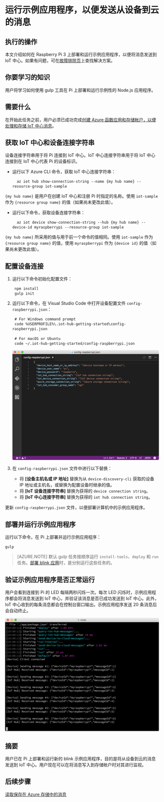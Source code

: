 <properties
	pageTitle="运行示例应用程序，以便发送从设备到云的消息"
	description="将示例应用程序部署到 Raspberry Pi 3 并运行，以便将消息发送到 IoT 中心并使 LED 闪烁。"
	services="iot-hub"
	documentationcenter=""
	author="shizn"
	manager="timlt"
	tags=""
	keywords=""/>  

<tags
	ms.service="iot-hub"
	ms.date="10/21/2016"
	wacn.date="12/26/2016"/>

# 运行示例应用程序，以便发送从设备到云的消息
## 执行的操作
本文介绍如何在 Raspberry Pi 3 上部署和运行示例应用程序，以便将消息发送到 IoT 中心。如果有问题，可在[故障排除页](/documentation/articles/iot-hub-raspberry-pi-kit-node-troubleshooting/)上查找解决方案。

## 你要学习的知识
用户将学习如何使用 gulp 工具在 Pi 上部署和运行示例性的 Node.js 应用程序。

## 需要什么
在开始此任务之前，用户必须已成功完成[创建 Azure 函数应用和存储帐户，以便处理和存储 IoT 中心消息](/documentation/articles/iot-hub-raspberry-pi-kit-node-lesson3-deploy-resource-manager-template/)。

## 获取 IoT 中心和设备连接字符串
设备连接字符串用于将 Pi 连接到 IoT 中心。IoT 中心连接字符串用于将 IoT 中心连接到在 IoT 中心代表 Pi 的设备标识。

* 运行以下 Azure CLI 命令，获取 IoT 中心连接字符串：

        az iot hub show-connection-string --name {my hub name} --resource-group iot-sample

`{my hub name}` 是用户在创建 IoT 中心和注册 Pi 时指定的名称。使用 `iot-sample` 作为 `{resource group name}` 的值（如果尚未更改此值）。

* 运行以下命令，获取设备连接字符串：

        az iot device show-connection-string --hub {my hub name} --device-id myraspberrypi --resource-group iot-sample

`{my hub name}` 所采用的值与用于前一个命令的值相同。使用 `iot-sample` 作为 `{resource group name}` 的值，使用 `myraspberrypi` 作为 `{device id}` 的值（如果尚未更改此值）。

## 配置设备连接
1. 运行以下命令初始化配置文件：
   
        npm install
        gulp init

2. 运行以下命令，在 Visual Studio Code 中打开设备配置文件 `config-raspberrypi.json`：
   

        # For Windows command prompt
        code %USERPROFILE%\.iot-hub-getting-started\config-raspberrypi.json
       
        # For macOS or Ubuntu
        code ~/.iot-hub-getting-started/config-raspberrypi.json

   
    ![config.json](./media/iot-hub-raspberry-pi-lessons/lesson3/config.png)  

3. 在 `config-raspberrypi.json` 文件中进行以下替换：
   
   * 将 **[设备主机名或 IP 地址]** 替换为从 `device-discovery-cli` 获取的设备 IP 地址或主机名，或替换为配置设备时继承的值。
   * 将 **[IoT 设备连接字符串]** 替换为获得的 `device connection string`。
   * 将 **[IoT 中心连接字符串]** 替换为获得的 `iot hub connection string`。

更新 `config-raspberrypi.json` 文件，以便部署计算机中的示例应用程序。

## 部署并运行示例应用程序
运行以下命令，在 Pi 上部署并运行示例应用程序：

    gulp

> [AZURE.NOTE] 默认 gulp 任务按顺序运行 `install-tools`、`deploy` 和 `run` 任务。[部署 blink 应用](/documentation/articles/iot-hub-raspberry-pi-kit-node-lesson1-deploy-blink-app/)时，是分别运行这些任务的。
> 
> 

## 验证示例应用程序是否正常运行
用户会看到连接到 Pi 的 LED 每隔两秒闪烁一次。每次 LED 闪烁时，示例应用程序都会将消息发送到 IoT 中心，并验证该消息是否已成功发送到 IoT 中心。此外，IoT 中心收到的每条消息都会在控制台窗口输出。示例应用程序发送 20 条消息后会自动终止。

![包含已发送和已接收消息的示例应用程序](./media/iot-hub-raspberry-pi-lessons/lesson3/gulp_run.png)  


## 摘要
用户已在 Pi 上部署和运行新的 blink 示例应用程序，目的是将从设备到云的消息发送到 IoT 中心。用户现在可以在将消息写入到存储帐户时对其进行监视。

## 后续步骤
[读取保存在 Azure 存储中的消息](/documentation/articles/iot-hub-raspberry-pi-kit-node-lesson3-read-table-storage/)

<!---HONumber=Mooncake_1212_2016-->